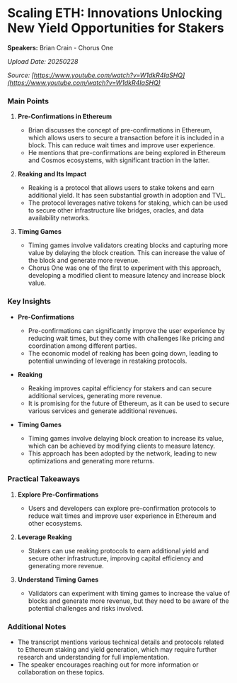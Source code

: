 # Scaling ETH: Innovations Unlocking New Yield Opportunities for Stakers

**Speakers:** Brian Crain - Chorus One


*Upload Date: 20250228*

*Source: [https://www.youtube.com/watch?v=W1dkR4IaSHQ](https://www.youtube.com/watch?v=W1dkR4IaSHQ)*

### Main Points

1. **Pre-Confirmations in Ethereum**
   - Brian discusses the concept of pre-confirmations in Ethereum, which allows users to secure a transaction before it is included in a block. This can reduce wait times and improve user experience.
   - He mentions that pre-confirmations are being explored in Ethereum and Cosmos ecosystems, with significant traction in the latter.

2. **Reaking and Its Impact**
   - Reaking is a protocol that allows users to stake tokens and earn additional yield. It has seen substantial growth in adoption and TVL.
   - The protocol leverages native tokens for staking, which can be used to secure other infrastructure like bridges, oracles, and data availability networks.

3. **Timing Games**
   - Timing games involve validators creating blocks and capturing more value by delaying the block creation. This can increase the value of the block and generate more revenue.
   - Chorus One was one of the first to experiment with this approach, developing a modified client to measure latency and increase block value.

### Key Insights

- **Pre-Confirmations**
  - Pre-confirmations can significantly improve the user experience by reducing wait times, but they come with challenges like pricing and coordination among different parties.
  - The economic model of reaking has been going down, leading to potential unwinding of leverage in restaking protocols.

- **Reaking**
  - Reaking improves capital efficiency for stakers and can secure additional services, generating more revenue.
  - It is promising for the future of Ethereum, as it can be used to secure various services and generate additional revenues.

- **Timing Games**
  - Timing games involve delaying block creation to increase its value, which can be achieved by modifying clients to measure latency.
  - This approach has been adopted by the network, leading to new optimizations and generating more returns.

### Practical Takeaways

1. **Explore Pre-Confirmations**
   - Users and developers can explore pre-confirmation protocols to reduce wait times and improve user experience in Ethereum and other ecosystems.

2. **Leverage Reaking**
   - Stakers can use reaking protocols to earn additional yield and secure other infrastructure, improving capital efficiency and generating more revenue.

3. **Understand Timing Games**
   - Validators can experiment with timing games to increase the value of blocks and generate more revenue, but they need to be aware of the potential challenges and risks involved.

### Additional Notes

- The transcript mentions various technical details and protocols related to Ethereum staking and yield generation, which may require further research and understanding for full implementation.
- The speaker encourages reaching out for more information or collaboration on these topics.